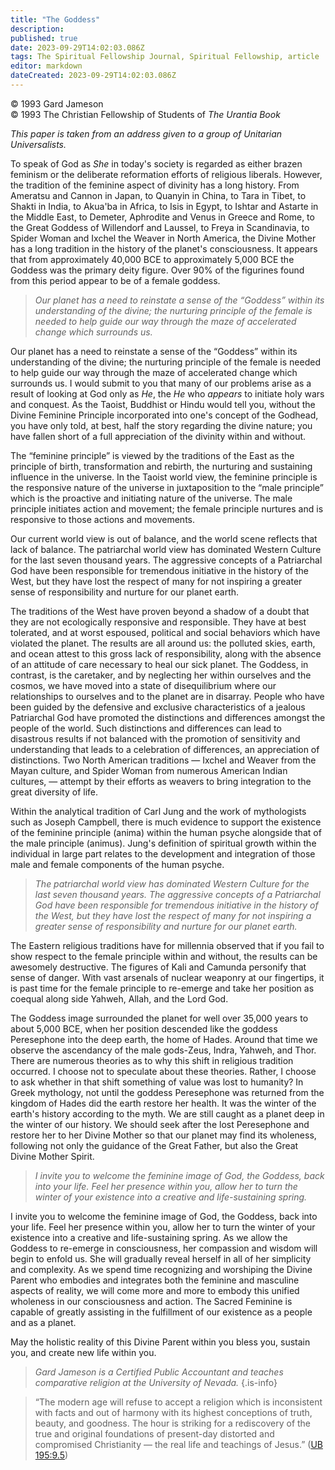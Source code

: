 ```yaml
---
title: "The Goddess"
description: 
published: true
date: 2023-09-29T14:02:03.086Z
tags: The Spiritual Fellowship Journal, Spiritual Fellowship, article
editor: markdown
dateCreated: 2023-09-29T14:02:03.086Z
---
```


<p class="v-card v-sheet theme--light gray lighten-3 px-2">© 1993 Gard Jameson<br>© 1993 The Christian Fellowship of Students of <i>The Urantia Book</i></p>

_This paper is taken from an address given to a group of Unitarian Universalists._

To speak of God as _She_ in today's society is regarded as either brazen feminism or the deliberate reformation efforts of religious liberals. However, the tradition of the feminine aspect of divinity has a long history. From Ameratsu and Cannon in Japan, to Quanyin in China, to Tara in Tibet, to Shakti in India, to Akua'ba in Africa, to Isis in Egypt, to Ishtar and Astarte in the Middle East, to Demeter, Aphrodite and Venus in Greece and Rome, to the Great Goddess of Willendorf and Laussel, to Freya in Scandinavia, to Spider Woman and Ixchel the Weaver in North America, the Divine Mother has a long tradition in the history of the planet's consciousness. It appears that from approximately 40,000 BCE to approximately 5,000 BCE the Goddess was the primary deity figure. Over 90% of the figurines found from this period appear to be of a female goddess.

> _Our planet has a need to reinstate a sense of the “Goddess” within its understanding of the divine; the nurturing principle of the female is needed to help guide our way through the maze of accelerated change which surrounds us._

Our planet has a need to reinstate a sense of the “Goddess” within its understanding of the divine; the nurturing principle of the female is needed to help guide our way through the maze of accelerated change which surrounds us. I would submit to you that many of our problems arise as a result of looking at God only as _He_, the _He_ who _appears_ to initiate holy wars and conquest. As the Taoist, Buddhist or Hindu would tell you, without the Divine Feminine Principle incorporated into one's concept of the Godhead, you have only told, at best, half the story regarding the divine nature; you have fallen short of a full appreciation of the divinity within and without.

The “feminine principle” is viewed by the traditions of the East as the principle of birth, transformation and rebirth, the nurturing and sustaining influence in the universe. In the Taoist world view, the feminine principle is the responsive nature of the universe in juxtaposition to the “male principle” which is the proactive and initiating nature of the universe. The male principle initiates action and movement; the female principle nurtures and is responsive to those actions and movements.

Our current world view is out of balance, and the world scene reflects that lack of balance. The patriarchal world view has dominated Western Culture for the last seven thousand years. The aggressive concepts of a Patriarchal God have been responsible for tremendous initiative in the history of the West, but they have lost the respect of many for not inspiring a greater sense of responsibility and nurture for our planet earth.

The traditions of the West have proven beyond a shadow of a doubt that they are not ecologically responsive and responsible. They have at best tolerated, and at worst espoused, political and social behaviors which have violated the planet. The results are all around us: the polluted skies, earth, and ocean attest to this gross lack of responsibility, along with the absence of an attitude of care necessary to heal our sick planet. The Goddess, in contrast, is the caretaker, and by neglecting her within ourselves and the cosmos, we have moved into a state of disequilibrium where our relationships to ourselves and to the planet are in disarray. People who have been guided by the defensive and exclusive characteristics of a jealous Patriarchal God have promoted the distinctions and differences amongst the people of the world. Such distinctions and differences can lead to disastrous results if not balanced with the promotion of sensitivity and understanding that leads to a celebration of differences, an appreciation of distinctions. Two North American traditions — Ixchel and Weaver from the Mayan culture, and Spider Woman from numerous American Indian cultures, — attempt by their efforts as weavers to bring integration to the great diversity of life.

Within the analytical tradition of Carl Jung and the work of mythologists such as Joseph Campbell, there is much evidence to support the existence of the feminine principle (anima) within the human psyche alongside that of the male principle (animus). Jung's definition of spiritual growth within the individual in large part relates to the development and integration of those male and female components of the human psyche.

> _The patriarchal world view has dominated Western Culture for the last seven thousand years. The aggressive concepts of a Patriarchal God have been responsible for tremendous initiative in the history of the West, but they have lost the respect of many for not inspiring a greater sense of responsibility and nurture for our planet earth._

The Eastern religious traditions have for millennia observed that if you fail to show respect to the female principle within and without, the results can be awesomely destructive. The figures of Kali and Camunda personify that sense of danger. With vast arsenals of nuclear weaponry at our fingertips, it is past time for the female principle to re-emerge and take her position as coequal along side Yahweh, Allah, and the Lord God.

The Goddess image surrounded the planet for well over 35,000 years to about 5,000 BCE, when her position descended like the goddess Peresephone into the deep earth, the home of Hades. Around that time we observe the ascendancy of the male gods-Zeus, Indra, Yahweh, and Thor. There are numerous theories as to why this shift in religious tradition occurred. I choose not to speculate about these theories. Rather, I choose to ask whether in that shift something of value was lost to humanity? In Greek mythology, not until the goddess Peresephone was returned from the kingdom of Hades did the earth restore her health. It was the winter of the earth's history according to the myth. We are still caught as a planet deep in the winter of our history. We should seek after the lost Peresephone and restore her to her Divine Mother so that our planet may find its wholeness, following not only the guidance of the Great Father, but also the Great Divine Mother Spirit.

> _I invite you to welcome the feminine image of God, the Goddess, back into your life. Feel her presence within you, allow her to turn the winter of your existence into a creative and life-sustaining spring._

I invite you to welcome the feminine image of God, the Goddess, back into your life. Feel her presence within you, allow her to turn the winter of your existence into a creative and life-sustaining spring. As we allow the Goddess to re-emerge in consciousness, her compassion and wisdom will begin to enfold us. She will gradually reveal herself in all of her simplicity and complexity. As we spend time recognizing and worshiping the Divine Parent who embodies and integrates both the feminine and masculine aspects of reality, we will come more and more to embody this unified wholeness in our consciousness and action. The Sacred Feminine is capable of greatly assisting in the fulfillment of our existence as a people and as a planet.

May the holistic reality of this Divine Parent within you bless you, sustain you, and create new life within you.

> _Gard Jameson is a Certified Public Accountant and teaches comparative religion at the University of Nevada._
{.is-info}

> “The modern age will refuse to accept a religion which is inconsistent with facts and out of harmony with its highest conceptions of truth, beauty, and goodness. The hour is striking for a rediscovery of the true and original foundations of present-day distorted and compromised Christianity — the real life and teachings of Jesus.” ([UB 195:9.5](/en/The_Urantia_Book/195#p9_5))